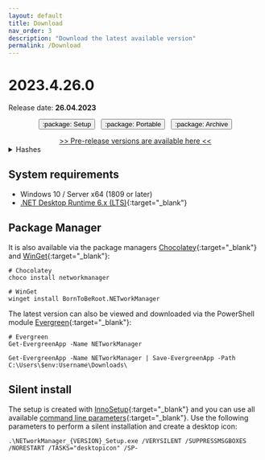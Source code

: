 ```yaml
---
layout: default
title: Download
nav_order: 3
description: "Download the latest available version"
permalink: /Download
---
```


# 2023.4.26.0

Release date: **26.04.2023**

<div style="text-align: center">
  <div style="white-space: nowrap;">
    <p>
      <a href='https://github.com/BornToBeRoot/NETworkManager/releases/download/2023.4.26.0/NETworkManager_2023.4.26.0_Setup.exe' style="text-decoration: none;" target="_blank">
        <span class="fs-5">
          <button type="button" name="button" class="btn btn-primary">:package: Setup</button>
        </span>
      </a>
      &nbsp;
      <a href='https://github.com/BornToBeRoot/NETworkManager/releases/download/2023.4.26.0/NETworkManager_2023.4.26.0_Portable.zip' style="text-decoration: none;" target="_blank">
        <span class="fs-5">
          <button type="button" name="button" class="btn btn-primary">:package: Portable</button>
        </span>
      </a>
      &nbsp;
      <a href='https://github.com/BornToBeRoot/NETworkManager/releases/download/2023.4.26.0/NETworkManager_2023.4.26.0_Archive.zip' style="text-decoration: none;" target="_blank">
        <span class="fs-5">
          <button type="button" name="button" class="btn btn-primary">:package: Archive</button>
        </span>
      </a>
    </p>
  </div>
  <a href='https://github.com/BornToBeRoot/NETworkManager/releases' target="_blank">>> Pre-release versions are available here <<</a>
</div>

<details>
  <summary>Hashes</summary>
  <table>
    <tr>
      <td style="text-align: center;"><b>File</b></td>
      <td style="text-align: center;"><b>Checksum</b> <code>SHA256</code></td>
    </tr>
    <tr>
      <td>Setup</td>
      <td><code>5276974F44D1B32E759E1AAECF60B8440164B34B501B0587DEACB367AA1FF304</code></td>
    </tr>
    <tr>
      <td>Portable</td>
      <td><code>D24AE09AA2179CA23EE5F49E0B2CC0477DB9583B3474241051693E243D512668</code></td>
    </tr>
    <tr>
      <td>Archive</td>
      <td><code>7D5D613F9E759D169747B2B89AC20D9D9ABE2874B5CF620620F471963D52247D</code></td>
    </tr>
  </table>
</details>

## System requirements

- Windows 10 / Server x64 (1809 or later)
- [.NET Desktop Runtime 6.x (LTS)](https://dotnet.microsoft.com/download/dotnet/6.0){:target="\_blank"}

## Package Manager

It is also available via the package managers [Chocolatey](https://chocolatey.org/packages/NETworkManager){:target="\_blank"} and [WinGet](https://github.com/microsoft/winget-pkgs/tree/master/manifests/b/BornToBeRoot/NETworkManager/){:target="\_blank"}:

```
# Chocolatey
choco install networkmanager

# WinGet
winget install BornToBeRoot.NETworkManager
```

The latest version can also be viewed and downloaded via the PowerShell module [Evergreen](https://github.com/aaronparker/evergreen){:target="\_blank"}:

```
# Evergreen
Get-EvergreenApp -Name NETworkManager

Get-EvergreenApp -Name NETworkManager | Save-EvergreenApp -Path C:\Users\$env:Username\Downloads\
```

## Silent install

The setup is created with [InnoSetup](https://jrsoftware.org/isinfo.php){:target="\_blank"} and you can use all available [command line parameters](https://jrsoftware.org/ishelp/index.php?topic=setupcmdline){:target="\_blank"}. Use the following parameters to perform a silent installation and create a desktop icon:

```
.\NETworkManager_{VERSION}_Setup.exe /VERYSILENT /SUPPRESSMSGBOXES /NORESTART /TASKS="desktopicon" /SP-
```
